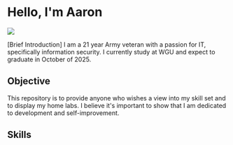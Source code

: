 # Hello, I'm Aaron

<a href="https://www.linkedin.com/in/aaron-sims86"><img src="https://img.shields.io/badge/-LinkedIn-0072b1?&style=fore-the-badge&logo=linkedin&logoColor=white" /></a>

[Brief Introduction]
I am a 21 year Army veteran with a passion for IT, specifically information security. I currently study at WGU and expect to graduate in October of 2025. 

## Objective
This repository is to provide anyone who wishes a view into my skill set and to display my home labs. I believe it's important to show that I am dedicated to development and self-improvement. 

## Skills
